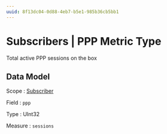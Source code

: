 ```yaml
---
uuid: 8f13dc04-0d88-4eb7-b5e1-985b36cb5bb1
---
```

# Subscribers | PPP Metric Type

Total active PPP sessions on the box

## Data Model

Scope
: [Subscriber](../../metric-scopes-reference/subscriber.md)

Field
: `ppp`

Type
: UInt32

Measure
: `sessions`
